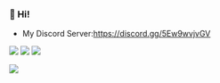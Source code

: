 ### 👋 Hi!
+ My Discord Server:https://discord.gg/5Ew9wvjvGV
<img src="https://github-readme-stats.vercel.app/api/top-langs/?username=nomu-3&layout=compact&langs_count=10&theme=dracula">
<img src="https://github-readme-stats.vercel.app/api?username=nomu-3&show_icons=true&count_private=true&include_all_commits=true&theme=dracula">
<img src="https://github-profile-trophy.vercel.app/?username=nomu-3&theme=dracula">

![](https://github-profile-summary-cards.vercel.app/api/cards/profile-details?username=nomu-3&theme=solarized_dark)
